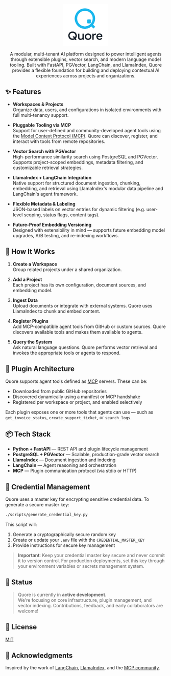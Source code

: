 <p align="center">
  <img width="140px" src="assets/logo.png">
  
  <p align="center">
    A modular, multi-tenant AI platform designed to power intelligent agents through extensible plugins, vector search, and modern language model tooling. Built with FastAPI, PGVector, LangChain, and LlamaIndex, Quore provides a flexible foundation for building and deploying contextual AI experiences across projects and organizations.
  </p>
</p>

## ✨ Features

- **Workspaces & Projects**  
  Organize data, users, and configurations in isolated environments with full multi-tenancy support.

- **Pluggable Tooling via MCP**  
  Support for user-defined and community-developed agent tools using the [Model Context Protocol (MCP)](https://modelcontext.org/). Quore can discover, register, and interact with tools from remote repositories.

- **Vector Search with PGVector**  
  High-performance similarity search using PostgreSQL and PGVector. Supports project-scoped embeddings, metadata filtering, and customizable retrieval strategies.

- **LlamaIndex + LangChain Integration**  
  Native support for structured document ingestion, chunking, embedding, and retrieval using LlamaIndex's modular data pipeline and LangChain's agent framework.

- **Flexible Metadata & Labeling**  
  JSON-based labels on vector entries for dynamic filtering (e.g. user-level scoping, status flags, content tags).

- **Future-Proof Embedding Versioning**  
  Designed with extensibility in mind — supports future embedding model upgrades, A/B testing, and re-indexing workflows.

## 🧠 How It Works

1. **Create a Workspace**  
   Group related projects under a shared organization.

2. **Add a Project**  
   Each project has its own configuration, document sources, and embedding model.

3. **Ingest Data**  
   Upload documents or integrate with external systems. Quore uses LlamaIndex to chunk and embed content.

4. **Register Plugins**  
   Add MCP-compatible agent tools from GitHub or custom sources. Quore discovers available tools and makes them available to agents.

5. **Query the System**  
   Ask natural language questions. Quore performs vector retrieval and invokes the appropriate tools or agents to respond.

## 🧩 Plugin Architecture

Quore supports agent tools defined as [MCP](https://modelcontext.org/) servers. These can be:

- Downloaded from public GitHub repositories
- Discovered dynamically using a manifest or MCP handshake
- Registered per workspace or project, and enabled selectively

Each plugin exposes one or more tools that agents can use — such as `get_invoice_status`, `create_support_ticket`, or `search_logs`.

## 📦 Tech Stack

- **Python + FastAPI** — REST API and plugin lifecycle management
- **PostgreSQL + PGVector** — Scalable, production-grade vector search
- **LlamaIndex** — Document ingestion and indexing
- **LangChain** — Agent reasoning and orchestration
- **MCP** — Plugin communication protocol (via stdio or HTTP)

## 🔑 Credential Management

Quore uses a master key for encrypting sensitive credential data. To generate a secure master key:

```bash
./scripts/generate_credential_key.py
```

This script will:
1. Generate a cryptographically secure random key
2. Create or update your `.env` file with the `CREDENTIAL_MASTER_KEY`
3. Provide instructions for secure key management

> **Important**: Keep your credential master key secure and never commit it to version control. For production deployments, set this key through your environment variables or secrets management system.

## 🚧 Status

> Quore is currently in **active development**.  
> We're focusing on core infrastructure, plugin management, and vector indexing. Contributions, feedback, and early collaborators are welcome!

## 📖 License

[MIT](LICENSE)

## 🙌 Acknowledgments

Inspired by the work of [LangChain](https://github.com/langchain-ai/langchain), [LlamaIndex](https://github.com/jerryjliu/llama_index), and the [MCP community](https://modelcontext.org/).
